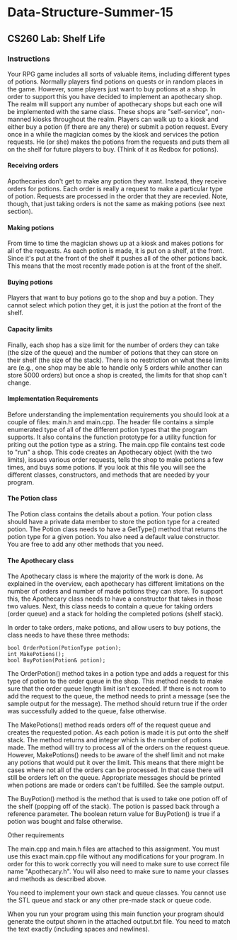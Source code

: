 # Data-Structure-Summer-15

## CS260 Lab: Shelf Life

### Instructions

Your RPG game includes all sorts of valuable items, including different types of potions. Normally players find potions on quests or in random places in the game. However, some players just want to buy potions at a shop. In order to support this you have decided to implement an apothecary shop. The realm will support any number of apothecary shops but each one will be implemented with the same class. These shops are "self-service", non-manned kiosks throughout the realm. Players can walk up to a kiosk and either buy a potion (if there are any there) or submit a potion request. Every once in a while the magician comes by the kiosk and services the potion requests. He (or she) makes the potions from the requests and puts them all on the shelf for future players to buy. (Think of it as Redbox for potions).

#### Receiving orders

Apothecaries don't get to make any potion they want. Instead, they receive orders for potions. Each order is really a request to make a particular type of potion. Requests are processed in the order that they are recevied. Note, though, that just taking orders is not the same as making potions (see next section).

#### Making potions

From time to time the magician shows up at a kiosk and makes potions for all of the requests. As each potion is made, it is put on a shelf, at the front. Since it's put at the front of the shelf it pushes all of the other potions back. This means that the most recently made potion is at the front of the shelf.

#### Buying potions

Players that want to buy potions go to the shop and buy a potion. They cannot select which potion they get, it is just the potion at the front of the shelf.

#### Capacity limits

Finally, each shop has a size limit for the number of orders they can take (the size of the queue) and the number of potions that they can store on their shelf (the size of the stack). There is no restriction on what these limits are (e.g., one shop may be able to handle only 5 orders while another can store 5000 orders) but once a shop is created, the limits for that shop can't change.

#### Implementation Requirements

Before understanding the implementation requirements you should look at a couple of files: main.h and main.cpp. The header file contains a simple enumerated type of all of the different potion types that the program supports. It also contains the function prototype for a utility function for priting out the potion type as a string. The main.cpp file contains test code to "run" a shop. This code creates an Apothecary object (with the two limits), issues various order requests, tells the shop to make potions a few times, and buys some potions. If you look at this file you will see the different classes, constructors, and methods that are needed by your program.

#### The Potion class

The Potion class contains the details about a potion. Your potion class should have a private data member to store the potion type for a created potion. The Potion class needs to have a GetType() method that returns the potion type for a given potion. You also need a default value constructor. You are free to add any other methods that you need.

#### The Apothecary class

The Apothecary class is where the majority of the work is done. As explained in the overview, each apothecary has different limitations on the number of orders and number of made potions they can store. To support this, the Apothecary class needs to have a constructor that takes in those two values. Next, this class needs to contain a queue for taking orders (order queue) and a stack for holding the completed potions (shelf stack).

In order to take orders, make potions, and allow users to buy potions, the class needs to have these three methods:

	bool OrderPotion(PotionType potion);
	int MakePotions();
	bool BuyPotion(Potion& potion);
	
The OrderPotion() method takes in a potion type and adds a request for this type of potion to the order queue in the shop. This method needs to make sure that the order queue length limit isn't exceeded. If there is not room to add the request to the queue, the method needs to print a message (see the sample output for the message). The method should return true if the order was successfully added to the queue, false otherwise.

The MakePotions() method reads orders off of the request queue and creates the requested potion. As each potion is made it is put onto the shelf stack. The method returns and integer which is the number of potions made. The method will try to process all of the orders on the request queue. However, MakePotions() needs to be aware of the shelf limit and not make any potions that would put it over the limit. This means that there might be cases where not all of the orders can be processed. In that case there will still be orders left on the queue. Appropriate messages should be printed when potions are made or orders can't be fulfilled. See the sample output.

The BuyPotion() method is the method that is used to take one potion off of the shelf (popping off of the stack). The potion is passed back through a reference parameter. The boolean return value for BuyPotion() is true if a potion was bought and false otherwise.

Other requirements

The main.cpp and main.h files are attached to this assignment. You must use this exact main.cpp file without any modifications for your program. In order for this to work correctly you will need to make sure to use correct file name "Apothecary.h". You will also need to make sure to name your classes and methods as described above.

You need to implement your own stack and queue classes. You cannot use the STL queue and stack or any other pre-made stack or queue code.

When you run your program using this main function your program should generate the output shown in the attached output.txt file. You need to match the text exactly (including spaces and newlines).
